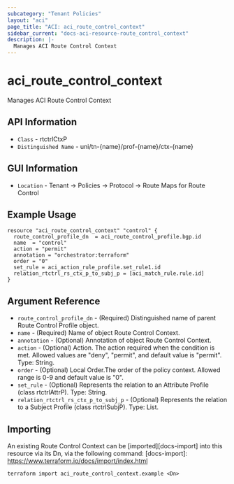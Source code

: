 ```yaml
---
subcategory: "Tenant Policies"
layout: "aci"
page_title: "ACI: aci_route_control_context"
sidebar_current: "docs-aci-resource-route_control_context"
description: |-
  Manages ACI Route Control Context
---
```


# aci_route_control_context #

Manages ACI Route Control Context

## API Information ##

* `Class` - rtctrlCtxP
* `Distinguished Name` - uni/tn-{name}/prof-{name}/ctx-{name}

## GUI Information ##

* `Location` - Tenant -> Policies -> Protocol -> Route Maps for Route Control

## Example Usage ##

```hcl
resource "aci_route_control_context" "control" {
  route_control_profile_dn  = aci_route_control_profile.bgp.id
  name  = "control"
  action = "permit"
  annotation = "orchestrator:terraform"
  order = "0"
  set_rule = aci_action_rule_profile.set_rule1.id
  relation_rtctrl_rs_ctx_p_to_subj_p = [aci_match_rule.rule.id]
}
```

## Argument Reference ##

* `route_control_profile_dn` - (Required) Distinguished name of parent Route Control Profile object.
* `name` - (Required) Name of object Route Control Context.
* `annotation` - (Optional) Annotation of object Route Control Context.
* `action` - (Optional) Action. The action required when the condition is met. Allowed values are "deny", "permit", and default value is "permit". Type: String.
* `order` - (Optional) Local Order.The order of the policy context. Allowed range is 0-9 and default value is "0".
* `set_rule` - (Optional) Represents the relation to an Attribute Profile (class rtctrlAttrP). Type: String.
* `relation_rtctrl_rs_ctx_p_to_subj_p` - (Optional) Represents the relation to a Subject Profile (class rtctrlSubjP). Type: List.


## Importing ##

An existing Route Control Context can be [imported][docs-import] into this resource via its Dn, via the following command:
[docs-import]: https://www.terraform.io/docs/import/index.html


```
terraform import aci_route_control_context.example <Dn>
```